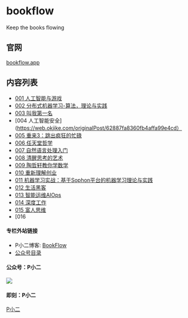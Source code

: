 # bookflow

Keep the books flowing


## 官网

[bookflow.app](https://bookflow.app) 


## 内容列表

- [001 人工智能与游戏](https://web.okjike.com/originalPost/6284c15c360fb4affaec764e)
- [002 分布式机器学习-算法，理论与实践](https://web.okjike.com/originalPost/628614f7150c9c7214696b32)
- [003 叫我第一名](https://web.okjike.com/originalPost/628746cc824db9fe33ffcf1e)
- [004 人工智能安全](https://web.okjike.com/originalPost/62887fa8360fb4affa99e4cd）
- [005 重来3：跳出疯狂的忙碌](https://web.okjike.com/originalPost/628a3d365687956af6116008)
- [006 任天堂哲学](https://web.okjike.com/originalPost/628b7a7c360fb4affaf54f10)
- [007 自然语言处理入门](https://web.okjike.com/originalPost/628ce1473204b6c2a3842cca)
- [008 清醒思考的艺术](https://web.okjike.com/originalPost/628e3ed715d57c616da553f0)
- [009 陶哲轩教你学数学](https://web.okjike.com/originalPost/628f95344c2cdab753b6e868)
- [010 重新理解创业](https://web.okjike.com/originalPost/6290d740af16fd2fab490cd8)
- [011 机器学习实战：基于Sophon平台的机器学习理论与实践](https://web.okjike.com/originalPost/62923da6b84baea1371b7591)
- [012 生活黑客](https://web.okjike.com/originalPost/629375d1b8cbf13265c7d886)
- [013 智能运维AIOps](https://web.okjike.com/originalPost/6294d2166cfa4df52c927bda)
- [014 深度工作](https://web.okjike.com/originalPost/629625c30bdc073ee4e16152)
- [015 富人思维](https://web.okjike.com/originalPost/629779423a3b6ee7859019f6)
- [016




#### 专栏外站链接

- P小二博客: [BookFlow](https://pxiaoer.blog/category/bookflow/)
- [公众号目录](https://mp.weixin.qq.com/mp/appmsgalbum?__biz=MzAwNzc4MDgwNQ==&action=getalbum&album_id=1345462282264051712&scene=173#wechat_redirect)


#### 公众号：P小二
![](https://tva1.sinaimg.cn/large/00831rSTly1gcvj9w1tm8j309k09kt8n.jpg)


#### 即刻：P小二

[P小二](https://okjk.co/IEHolD)
